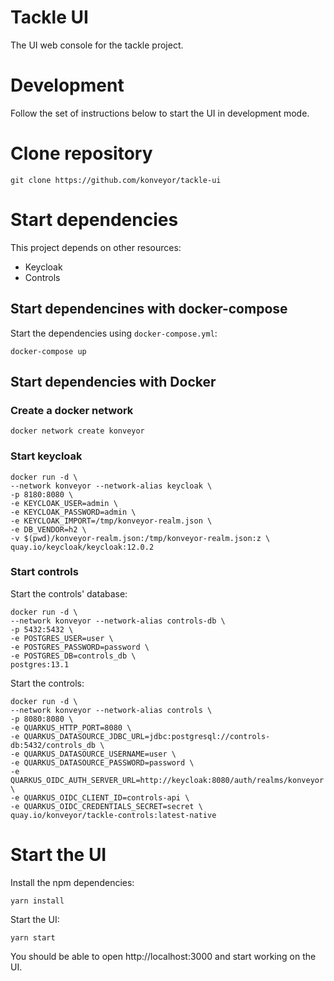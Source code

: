 # Tackle UI

The UI web console for the tackle project.

# Development

Follow the set of instructions below to start the UI in development mode.

# Clone repository

```shell
git clone https://github.com/konveyor/tackle-ui
```

# Start dependencies

This project depends on other resources:

- Keycloak
- Controls

## Start dependencines with docker-compose

Start the dependencies using `docker-compose.yml`:

```shell
docker-compose up
```

## Start dependencies with Docker

### Create a docker network

```shell
docker network create konveyor
```

### Start keycloak

```shell
docker run -d \
--network konveyor --network-alias keycloak \
-p 8180:8080 \
-e KEYCLOAK_USER=admin \
-e KEYCLOAK_PASSWORD=admin \
-e KEYCLOAK_IMPORT=/tmp/konveyor-realm.json \
-e DB_VENDOR=h2 \
-v $(pwd)/konveyor-realm.json:/tmp/konveyor-realm.json:z \
quay.io/keycloak/keycloak:12.0.2
```

### Start controls

Start the controls' database:

```shell
docker run -d \
--network konveyor --network-alias controls-db \
-p 5432:5432 \
-e POSTGRES_USER=user \
-e POSTGRES_PASSWORD=password \
-e POSTGRES_DB=controls_db \
postgres:13.1
```

Start the controls:

```shell
docker run -d \
--network konveyor --network-alias controls \
-p 8080:8080 \
-e QUARKUS_HTTP_PORT=8080 \
-e QUARKUS_DATASOURCE_JDBC_URL=jdbc:postgresql://controls-db:5432/controls_db \
-e QUARKUS_DATASOURCE_USERNAME=user \
-e QUARKUS_DATASOURCE_PASSWORD=password \
-e QUARKUS_OIDC_AUTH_SERVER_URL=http://keycloak:8080/auth/realms/konveyor \
-e QUARKUS_OIDC_CLIENT_ID=controls-api \
-e QUARKUS_OIDC_CREDENTIALS_SECRET=secret \
quay.io/konveyor/tackle-controls:latest-native
```

# Start the UI

Install the npm dependencies:

```shell
yarn install
```

Start the UI:

```shell
yarn start
```

You should be able to open http://localhost:3000 and start working on the UI.
